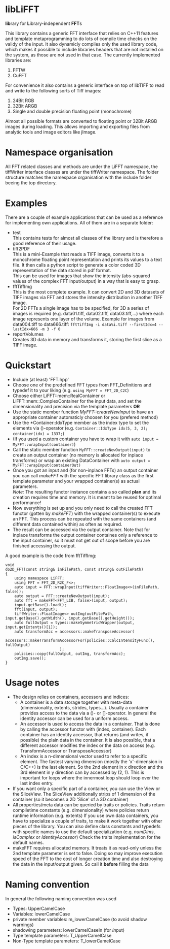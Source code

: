 # libLiFFT
<b>lib</b>rary for <b>L</b>ibrary-<b>i</b>ndependent <b>FFT</b>s

This library contains a generic FFT interface that relies on C++11 features and template metaprogramming to do lots of compile time checks on the validy of the input. It also dynamicly compiles only the used library code, which makes it possible to include libraries headers that are not installed on the system, as those are not used in that case.
The currently implemented libraries are:

1. FFTW
2. CuFFT

For convenience it also contains a generic interface on top of libTIFF to read and write to the following sorts of Tiff images:

1. 24Bit RGB
2. 32Bit ARGB
3. Single and double precision floating point (monochrome)

Almost all possible formats are converted to floating point or 32Bit ARGB images during loading. This allows importing and exporting files from analytic tools and image editors like jImage.

# Namespace organisation
All FFT related classes and methods are under the LiFFT namespace, the tiffWriter interface classes are under the tiffWriter namespace. The folder structure matches the namespace organisation with the include folder beeing the top directory.

# Examples
There are a couple of example applications that can be used as a reference for implementing own applications. All of them are in a separate folder:

- test   
    This contains tests for almost all classes of the library and is therefore a good reference of their usage.
- tiff2PDF   
    This is a mini-Example that reads a TIFF image, converts it to a monochrome floating point representation and prints its values to a text file. It then calls a python script to generate a color coded 3D representation of the data stored in pdf format.   
    This can be used for images that show the intensity (abs-squared values of the complex FFT input/output) in a way that is easy to grasp.
- fftTiffImg   
    This is the most complete example. It can convert 2D and 3D datasets of TIFF images via FFT and stores the intensity distribution in another TIFF image.   
    For 2D FFTs a single image has to be specified, for 3D a series of images is required (e.g. data01.tiff, data02.tiff, data03.tiff,...) where each image represents one layer of the volume. Example for images from data004.tiff to data666.tiff: `fftTiffImg -i data%i.tiff --firstIdx=4 --lastIdx=666 -m 3 -f 0`
- reportVolumes   
    Creates 3D data in memory and transforms it, storing the first slice as a TIFF image.
    
# Quickstart

- Include (at least) 'FFT.hpp'
- Choose one of the predefined FFT types from FFT\_Definitions and typedef it to your liking (e.g. `using MyFFT = FFT_2D_C2C`)
- Choose either LiFFT::mem::RealContainer or LiFFT::mem::ComplexContainer for the input data, and set the dimensionality and precision via the template parameters    **OR**
- Use the static member function *MyFFT::createNewInput* to have an appropriate container automaticly choosen for you (prefered method)
- Use the *Container::IdxType member as the index type to set the elements via ()-operator (e.g. `Container::IdxType idx(5, 3, 2); container(idx) = 1337;`)
- (If you used a custom container you have to wrap it with `auto input = MyFFT::wrapInput(container)`)
- Call the static member function `MyFFT::createNewOutput(input)` to create an output container (no memory is allocated for inplace transforms) or wrap an existing DataContainer with `auto output = MyFFT::wrapInput(containerOut)`
- Once you got an input and (for non-inplace FFTs) an output container you can call *makeFFT* with the specific FFT library class as the first template parameter and your wrapped container(s) as actual parameters.   
    *Note:* The resulting functor instance contains a so called **plan** and its creation requires time and memory. It is meant to be reused for optimal performance!
- Now everything is set up and you only need to call the created FFT functor (gotten by *makeFFT*) with the wrapped container(s) to execute an FFT. This process can be repeated with the same containers (and different data contained within) as often as required.
- The result can be accessed via the output container. Note that for inplace transforms the output container containes only a reference to the input container, so it must not get out of scope before you are finished accessing the output.

A good example is the code from fftTiffImg:

    void
    do2D_FFT(const string& inFilePath, const string& outFilePath)
    {
        using namespace LiFFT;
        using FFT = FFT_2D_R2C_F<>;
        auto input = FFT::wrapInput(tiffWriter::FloatImage<>(inFilePath, false));
        auto output = FFT::createNewOutput(input);
        auto fft = makeFFT<FFT_LIB, false>(input, output);
        input.getBase().load();
        fft(input, output);
        tiffWriter::FloatImage<> outImg(outFilePath, input.getBase().getWidth(), input.getBase().getHeight());
        auto fullOutput = types::makeSymmetricWrapper(output, input.getExtents()[1]);
        auto transformAcc = accessors::makeTransposeAccessor(
                                accessors::makeTransformAccessorFor(policies::CalcIntensityFunc(), fullOutput)
                            );
        policies::copy(fullOutput, outImg, transformAcc);
        outImg.save();
    }
    
# Usage notes

- The design relies on containers, accessors and indices:
    - A container is a data storage together with meta-data (dimensionality, extents, strides, types...). Usually a container provides access to the data via a ()- or []-operator. In general the identity accessor can be used for a uniform access.
    - An accessor is used to access the data in a container. That is done by calling the accessor functor with (index, container). Each container has an identity accessor, that returns (and writes, if possible) the plain data in the container. It is also possible, that a different accessor modifies the index or the data on access (e.g. TransformAccessor or TransposeAccessor)
    - An index is a n-dimensional vector used to refer to a specific element. The fastest varying dimension (mostly the 'x'-dimension in C/C++) is the last element. So the 2nd element in x direction and the 3rd element in y direction can by accessed by (2, 1). This is important for loops where the innermost loop should loop over the last index entry.
- If you want only a specific part of a container, you can use the View or the SliceView. The SliceView additionally strips of 1 dimension of the container (so it becomes a 2D 'Slice' of a 3D container)
- All properties/meta data can be queried by traits or policies. Traits return compiletime constants (e.g. dimensionality) where policies return runtime information (e.g. extents) If you use own data containers, you have to specialize a couple of traits, to make it work together with other pieces of the library. You can also define class constants and typedefs with specific names to use the default specialization (e.g. *numDims*, *isComplex* or *IdentityAccessor*) Check the traits implementation for the default names. 
- makeFFT requires allocated memory. It treats it as read-only unless the 2nd template parameter is set to false. Doing so may improve execution speed of the FFT to the cost of longer creation time and also destroying the data in the input/output given. So call it **before** filling the data

# Naming convention

In general the following naming convention was used
- Types: UpperCamelCase
- Variables: lowerCamelCase
- private member variables: m_lowerCamelCase (to avoid shadow warnings)
- shadowing parameters: lowerCamelCaseIn (for *In*put)
- Type template parameters: T_UpperCamelCase
- Non-Type template parameters: T_lowerCamelCase

